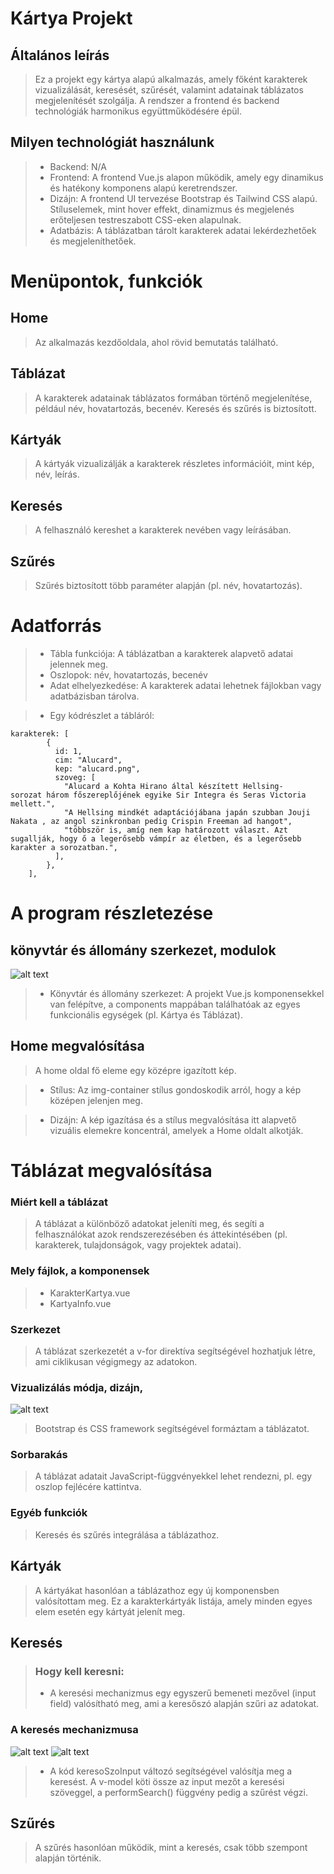 # Kártya Projekt

## Általános leírás

> Ez a projekt egy kártya alapú alkalmazás, amely főként karakterek vizualizálását, keresését, szűrését, valamint adatainak táblázatos megjelenítését szolgálja. A rendszer a frontend és backend technológiák harmonikus együttműködésére épül.

## Milyen technológiát használunk

> - Backend: N/A
> - Frontend: A frontend Vue.js alapon működik, amely egy dinamikus és hatékony komponens alapú keretrendszer.
> - Dizájn: A frontend UI tervezése Bootstrap és Tailwind CSS alapú. Stíluselemek, mint hover effekt, dinamizmus és megjelenés erőteljesen testreszabott CSS-eken alapulnak.
> - Adatbázis: A táblázatban tárolt karakterek adatai lekérdezhetőek és megjeleníthetőek.

# Menüpontok, funkciók

## Home

> Az alkalmazás kezdőoldala, ahol rövid bemutatás található.

## Táblázat

> A karakterek adatainak táblázatos formában történő megjelenítése, például név, hovatartozás, becenév. Keresés és szűrés is biztosított.

## Kártyák

> A kártyák vizualizálják a karakterek részletes információit, mint kép, név, leírás.

## Keresés

> A felhasználó kereshet a karakterek nevében vagy leírásában.

## Szűrés

> Szűrés biztosított több paraméter alapján (pl. név, hovatartozás).

# Adatforrás

> - Tábla funkciója: A táblázatban a karakterek alapvető adatai jelennek meg.
> - Oszlopok: név, hovatartozás, becenév
> - Adat elhelyezkedése: A karakterek adatai lehetnek fájlokban vagy adatbázisban tárolva.

> - Egy kódrészlet a tábláról:

>  
```
karakterek: [
        {
          id: 1,
          cim: "Alucard",
          kep: "alucard.png",
          szoveg: [
            "Alucard a Kohta Hirano által készített Hellsing-       sorozat három főszereplőjének egyike Sir Integra és Seras Victoria mellett.",
            "A Hellsing mindkét adaptációjábana japán szubban Jouji Nakata , az angol szinkronban pedig Crispin Freeman ad hangot",
            "többször is, amíg nem kap határozott választ. Azt sugallják, hogy ő a legerősebb vámpír az életben, és a legerősebb karakter a sorozatban.",
          ],
        },
    ],
``` 

# A program részletezése

## könyvtár és állomány szerkezet, modulok

![alt text](image.png)

> - Könyvtár és állomány szerkezet: A projekt Vue.js komponensekkel van felépítve, a components mappában találhatóak az egyes funkcionális egységek (pl. Kártya és Táblázat).

## Home megvalósítása

> A home oldal fő eleme egy középre igazított kép.

> - Stílus: Az img-container stílus gondoskodik arról, hogy a kép középen jelenjen meg. 

> - Dizájn: A kép igazítása és a stílus megvalósítása itt alapvető vizuális elemekre koncentrál, amelyek a Home oldalt alkotják. 

# Táblázat megvalósítása

### Miért kell a táblázat

> A táblázat a különböző adatokat jeleníti meg, és segíti a felhasználókat azok rendszerezésében és áttekintésében (pl. karakterek, tulajdonságok, vagy projektek adatai).

### Mely fájlok, a komponensek

> - KarakterKartya.vue
> - KartyaInfo.vue

### Szerkezet

> A táblázat szerkezetét a v-for direktíva segítségével hozhatjuk létre, ami ciklikusan végigmegy az adatokon.

### Vizualizálás módja, dizájn,

![alt text](image.png)

> Bootstrap és CSS framework segítségével formáztam a táblázatot.

### Sorbarakás

> A táblázat adatait JavaScript-függvényekkel lehet rendezni, pl. egy oszlop fejlécére kattintva.

### Egyéb funkciók

> Keresés és szűrés integrálása a táblázathoz.

## Kártyák

> A kártyákat hasonlóan a táblázathoz egy új komponensben valósítottam meg. Ez a karakterkártyák listája, amely minden egyes elem esetén egy kártyát jelenít meg.

## Keresés

> ### Hogy kell keresni:
> - A keresési mechanizmus egy egyszerű bemeneti mezővel (input field) valósítható meg, ami a keresőszó alapján szűri az adatokat.

### A keresés mechanizmusa

![alt text](image-1.png)
![alt text](image-2.png)

> - A kód keresoSzoInput változó segítségével valósítja meg a keresést. A v-model köti össze az input mezőt a keresési szöveggel, a performSearch() függvény pedig a szűrést végzi.

## Szűrés

> A szűrés hasonlóan működik, mint a keresés, csak több szempont alapján történik.




